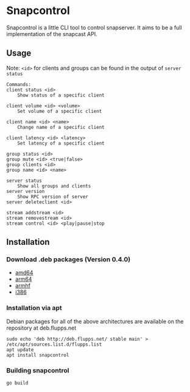 # Snapcontrol

Snapcontrol is a little CLI tool to control snapserver. It aims to be a full implementation of the snapcast API.

## Usage
Note: `<id>` for clients and groups can be found in the output of `server status`
```
Commands:
client status <id>
	Show status of a specific client

client volume <id> <volume>
	Set volume of a specific client

client name <id> <name>
	Change name of a specific client

client latency <id> <latency>
	Set latency of a specific client

group status <id>
group mute <id> <true|false>
group clients <id>
group name <id> <name>

server status
	Show all groups and clients
server version
	Show RPC version of server
server deleteclient <id>

stream addstream <id>
stream removestream <id>
stream control <id> <play|pause|stop
```

## Installation
### Download .deb packages (Version 0.4.0)

* [amd64](http://deb.flupps.net/pool/main/s/snapcontrol/snapcontrol_0.4.0_amd64.deb)
* [arm64](http://deb.flupps.net/pool/main/s/snapcontrol/snapcontrol_0.4.0_arm64.deb)
* [armhf](http://deb.flupps.net/pool/main/s/snapcontrol/snapcontrol_0.4.0_armhf.deb)
* [i386](http://deb.flupps.net/pool/main/s/snapcontrol/snapcontrol_0.4.0_i386.deb)

### Installation via apt

Debian packages for all of the above architectures are available on the repository at deb.flupps.net

```
sudo echo 'deb http://deb.flupps.net/ stable main' > /etc/apt/sources.list.d/flupps.list
apt update
apt install snapcontrol
```

### Building snapcontrol
```aiignore
go build
```